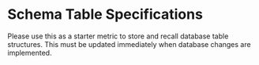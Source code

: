 # Schema Table Specifications

Please use this as a starter metric to store and recall database table structures.
This must be updated immediately when database changes are implemented.

